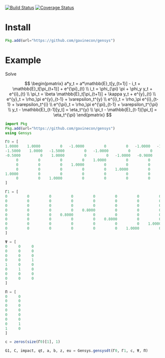 [![Build Status](https://travis-ci.org/quantecon/Gensys.jl.svg?branch=master)](https://travis-ci.org/quantecon/Gensys.jl)
[![Coverage Status](https://coveralls.io/repos/quantecon/Gensys.jl/badge.svg?branch=master)](https://coveralls.io/r/quantecon/Gensys.jl?branch=master)
# Install
```julia
Pkg.add(url="https://github.com/gavinecon/gensys")
```

# Example
Solve

$$
\begin{pmatrix}
a*y_t = a*\mathbb{E}_t[y_{t+1}] - i_t + \mathbb{E}_t[\pi_{t+1}] + e^{\pi}_{t} \\
i_t = \phi_{\pi} \pi + \phi_y y_t + e^{i}_{t} \\
\pi_t = \beta \mathbb{E}_t[\pi_{t+1}] + \kappa y_t + e^{y}_{t} \\
e^{y}_t = \rho_\pi e^{y}_{t-1} + \varepsilon_t^{y} \\
e^{i}_t = \rho_\pi e^{i}_{t-1} + \varepsilon_t^{i} \\
e^{\pi}_t = \rho_\pi e^{\pi}_{t-1} + \varepsilon_t^{\pi} \\
y_t - \mathbb{E}_{t-1}[y_t] = \eta_t^{y} \\
\pi_t - \mathbb{E}_{t-1}[\pi_t] = \eta_t^{\pi}
\end{pmatrix}
$$

```julia
import Pkg
Pkg.add(url="https://github.com/gavinecon/gensys")
using Gensys

Γ0 = [
1.0000    1.0000         0   -1.0000         0         0   -1.0000   -1.0000
-1.5000    1.0000   -1.5000         0   -1.0000         0         0         0
-0.5000         0    1.0000         0         0   -1.0000   -0.9800         0
     0         0         0         0    1.0000         0         0         0
     0         0         0    1.0000         0         0         0         0
     0         0         0         0         0    1.0000         0         0
1.0000         0         0         0         0         0         0         0
     0         0    1.0000         0         0         0         0         0
]

Γ1 = [
0         0         0         0         0         0         0         0
0         0         0         0         0         0         0         0
0         0         0         0         0         0         0         0
0         0         0         0    0.8000         0         0         0
0         0         0    0.8000         0         0         0         0
0         0         0         0         0    0.8000         0         0
0         0         0         0         0         0         0    1.0000
0         0         0         0         0         0    1.0000         0
]

Ψ = [
0     0     0
0     0     0
0     0     0
0     0     1
1     0     0
0     1     0
0     0     0
0     0     0
]

Π = [
0     0
0     0
0     0
0     0
0     0
0     0
0     1
1     0
]

c = zeros(size(Γ0)[1], 1)

G1, C, impact, qt, a, b, z, eu = Gensys.gensysdt(Γ0, Γ1, c, Ψ, Π)
```
